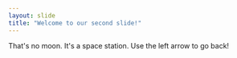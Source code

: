 ```yaml
---
layout: slide
title: "Welcome to our second slide!"
---
```

That's no moon. It's a space station.
Use the left arrow to go back!

